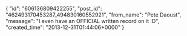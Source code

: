  {
   "id": "606136809422255",
   "post_id": "462493170453287_494830160552921",
   "from_name": "Pete Daoust",
   "message": "I even have an OFFICIAL written record on it :D",
   "created_time": "2013-12-31T01:44:06+0000"
 }
